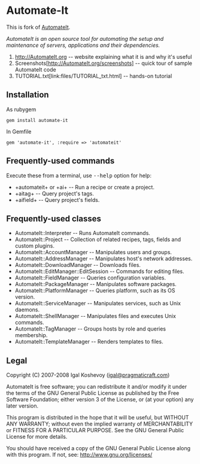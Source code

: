Automate-It
===========

This is fork of [AutomateIt](https://github.com/automateit/automateit).

<em>AutomateIt is an open source tool for automating the setup and maintenance of servers, applications and their dependencies.</em>

1. http://AutomateIt.org -- website explaining what it is and why it's useful
2. Screenshots[http://AutomateIt.org/screenshots] -- quick tour of sample AutomateIt code
3. TUTORIAL.txt[link:files/TUTORIAL_txt.html] -- hands-on tutorial


Installation
------------

As rubygem

    gem install automate-it

In Gemfile

    gem 'automate-it', :require => 'automateit'


Frequently-used commands
------------------------

Execute these from a terminal, use <tt>--help</tt> option for help:
* +automateit+ or +ai+ -- Run a recipe or create a project.
* +aitag+ -- Query project's tags.
* +aifield+ -- Query project's fields.

Frequently-used classes
-----------------------

* AutomateIt::Interpreter -- Runs AutomateIt commands.
* AutomateIt::Project -- Collection of related recipes, tags, fields and custom plugins.
* AutomateIt::AccountManager -- Manipulates users and groups.
* AutomateIt::AddressManager -- Manipulates host's network addresses.
* AutomateIt::DownloadManager -- Downloads files.
* AutomateIt::EditManager::EditSession -- Commands for editing files.
* AutomateIt::FieldManager -- Queries configuration variables.
* AutomateIt::PackageManager -- Manipulates software packages.
* AutomateIt::PlatformManager -- Queries platform, such as its OS version.
* AutomateIt::ServiceManager -- Manipulates services, such as Unix daemons.
* AutomateIt::ShellManager -- Manipulates files and executes Unix commands.
* AutomateIt::TagManager -- Groups hosts by role and queries membership.
* AutomateIt::TemplateManager -- Renders templates to files.

Legal
-----

Copyright (C) 2007-2008 Igal Koshevoy (igal@pragmaticraft.com)

AutomateIt is free software; you can redistribute it and/or modify it under the terms of the GNU General Public License as published by the Free Software Foundation; either version 3 of the License, or (at your option) any later version.

This program is distributed in the hope that it will be useful, but WITHOUT ANY WARRANTY; without even the implied warranty of MERCHANTABILITY or FITNESS FOR A PARTICULAR PURPOSE. See the GNU General Public License for more details.

You should have received a copy of the GNU General Public License along with this program. If not, see: http://www.gnu.org/licenses/
